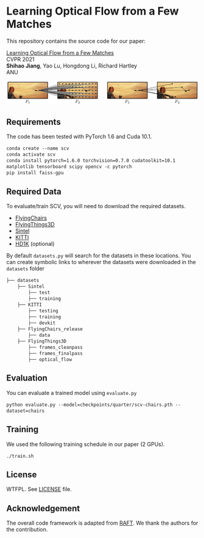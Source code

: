 # Learning Optical Flow from a Few Matches
This repository contains the source code for our paper:

[Learning Optical Flow from a Few Matches](https://arxiv.org/abs/2104.02166)<br/>
CVPR 2021 <br/>
**Shihao Jiang**, Yao Lu, Hongdong Li, Richard Hartley<br/>
ANU<br/>

<img src="scv.png">

## Requirements
The code has been tested with PyTorch 1.6 and Cuda 10.1.
```Shell
conda create --name scv
conda activate scv
conda install pytorch=1.6.0 torchvision=0.7.0 cudatoolkit=10.1 matplotlib tensorboard scipy opencv -c pytorch
pip install faiss-gpu
```

## Required Data
To evaluate/train SCV, you will need to download the required datasets. 
* [FlyingChairs](https://lmb.informatik.uni-freiburg.de/resources/datasets/FlyingChairs.en.html#flyingchairs)
* [FlyingThings3D](https://lmb.informatik.uni-freiburg.de/resources/datasets/SceneFlowDatasets.en.html)
* [Sintel](http://sintel.is.tue.mpg.de/)
* [KITTI](http://www.cvlibs.net/datasets/kitti/eval_scene_flow.php?benchmark=flow)
* [HD1K](http://hci-benchmark.iwr.uni-heidelberg.de/) (optional)


By default `datasets.py` will search for the datasets in these locations. You can create symbolic links to wherever the datasets were downloaded in the `datasets` folder

```Shell
├── datasets
    ├── Sintel
        ├── test
        ├── training
    ├── KITTI
        ├── testing
        ├── training
        ├── devkit
    ├── FlyingChairs_release
        ├── data
    ├── FlyingThings3D
        ├── frames_cleanpass
        ├── frames_finalpass
        ├── optical_flow
```

## Evaluation
You can evaluate a trained model using `evaluate.py`
```Shell
python evaluate.py --model=checkpoints/quarter/scv-chairs.pth --dataset=chairs
```

## Training
We used the following training schedule in our paper (2 GPUs).
```Shell
./train.sh
```

## License
WTFPL. See [LICENSE](LICENSE) file. 

## Acknowledgement
The overall code framework is adapted from [RAFT](https://github.com/princeton-vl/RAFT). We
thank the authors for the contribution. 
